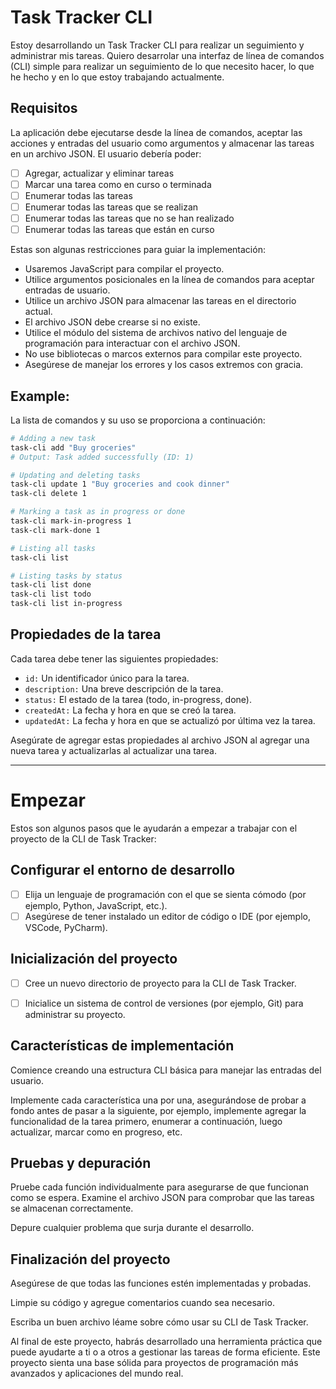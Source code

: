 # Task Tracker CLI

Estoy desarrollando un Task Tracker CLI para realizar un seguimiento y administrar mis tareas. Quiero desarrolar una interfaz de línea de comandos (CLI) simple para realizar un seguimiento de lo que necesito hacer, lo que he hecho y en lo que estoy trabajando actualmente. 

## Requisitos
La aplicación debe ejecutarse desde la línea de comandos, aceptar las acciones y entradas del usuario como argumentos y almacenar las tareas en un archivo JSON. El usuario debería poder:

- [ ] Agregar, actualizar y eliminar tareas
- [ ] Marcar una tarea como en curso o terminada
- [ ] Enumerar todas las tareas
- [ ] Enumerar todas las tareas que se realizan
- [ ] Enumerar todas las tareas que no se han realizado
- [ ] Enumerar todas las tareas que están en curso

Estas son algunas restricciones para guiar la implementación:

- Usaremos JavaScript para compilar el proyecto.
- Utilice argumentos posicionales en la línea de comandos para aceptar entradas de usuario.
- Utilice un archivo JSON para almacenar las tareas en el directorio actual.
- El archivo JSON debe crearse si no existe.
- Utilice el módulo del sistema de archivos nativo del lenguaje de programación para interactuar con el archivo JSON.
- No use bibliotecas o marcos externos para compilar este proyecto.
- Asegúrese de manejar los errores y los casos extremos con gracia.

## Example:

La lista de comandos y su uso se proporciona a continuación:
```bash
# Adding a new task
task-cli add "Buy groceries"
# Output: Task added successfully (ID: 1)

# Updating and deleting tasks
task-cli update 1 "Buy groceries and cook dinner"
task-cli delete 1

# Marking a task as in progress or done
task-cli mark-in-progress 1
task-cli mark-done 1

# Listing all tasks
task-cli list

# Listing tasks by status
task-cli list done
task-cli list todo
task-cli list in-progress
```


## Propiedades de la tarea

Cada tarea debe tener las siguientes propiedades:

- `id:` Un identificador único para la tarea. 
- `description:` Una breve descripción de la tarea. 
- `status:` El estado de la tarea (todo, in-progress, done). 
- `createdAt:` La fecha y hora en que se creó la tarea. 
- `updatedAt:` La fecha y hora en que se actualizó por última vez la tarea. 


Asegúrate de agregar estas propiedades al archivo JSON al agregar una nueva tarea y actualizarlas al actualizar una tarea.

---

# Empezar
Estos son algunos pasos que le ayudarán a empezar a trabajar con el proyecto de la CLI de Task Tracker:

## Configurar el entorno de desarrollo
- [ ] Elija un lenguaje de programación con el que se sienta cómodo (por ejemplo, Python, JavaScript, etc.).
- [ ] Asegúrese de tener instalado un editor de código o IDE (por ejemplo, VSCode, PyCharm).

## Inicialización del proyecto
- [ ] Cree un nuevo directorio de proyecto para la CLI de Task Tracker.

- [ ] Inicialice un sistema de control de versiones (por ejemplo, Git) para administrar su proyecto.

## Características de implementación
Comience creando una estructura CLI básica para manejar las entradas del usuario.

Implemente cada característica una por una, asegurándose de probar a fondo antes de pasar a la siguiente, por ejemplo, implemente agregar la funcionalidad de la tarea primero, enumerar a continuación, luego actualizar, marcar como en progreso, etc.

## Pruebas y depuración
Pruebe cada función individualmente para asegurarse de que funcionan como se espera. Examine el archivo JSON para comprobar que las tareas se almacenan correctamente.

Depure cualquier problema que surja durante el desarrollo.

## Finalización del proyecto
Asegúrese de que todas las funciones estén implementadas y probadas.

Limpie su código y agregue comentarios cuando sea necesario.

Escriba un buen archivo léame sobre cómo usar su CLI de Task Tracker.

Al final de este proyecto, habrás desarrollado una herramienta práctica que puede ayudarte a ti o a otros a gestionar las tareas de forma eficiente. Este proyecto sienta una base sólida para proyectos de programación más avanzados y aplicaciones del mundo real.




